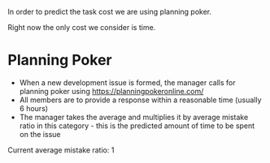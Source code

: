 In order to predict the task cost we are using planning poker.

Right now the only cost we consider is time. 

# Planning Poker
- When a new development issue is formed, the manager calls for planning poker using https://planningpokeronline.com/
- All members are to provide a response within a reasonable time (usually 6 hours)
- The manager takes the average and multiplies it by average mistake ratio in this category - this is the predicted amount of time to be spent on the issue

Current average mistake ratio: 1

